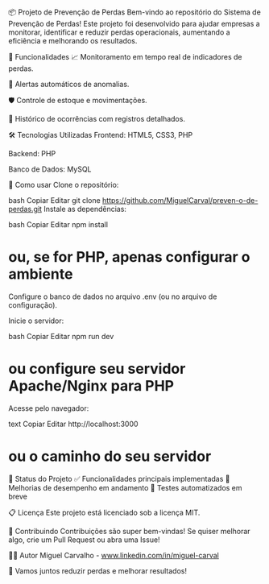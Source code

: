 📦 Projeto de Prevenção de Perdas
Bem-vindo ao repositório do Sistema de Prevenção de Perdas!
Este projeto foi desenvolvido para ajudar empresas a monitorar, identificar e reduzir perdas operacionais, aumentando a eficiência e melhorando os resultados.

🚀 Funcionalidades
📈 Monitoramento em tempo real de indicadores de perdas.

🔔 Alertas automáticos de anomalias.

🛡️ Controle de estoque e movimentações.

📂 Histórico de ocorrências com registros detalhados.

🛠️ Tecnologias Utilizadas
Frontend: HTML5, CSS3, PHP

Backend:  PHP 

Banco de Dados: MySQL


📑 Como usar
Clone o repositório:

bash
Copiar
Editar
git clone https://github.com/MiguelCarval/preven-o-de-perdas.git
Instale as dependências:

bash
Copiar
Editar
npm install
# ou, se for PHP, apenas configurar o ambiente
Configure o banco de dados no arquivo .env (ou no arquivo de configuração).

Inicie o servidor:

bash
Copiar
Editar
npm run dev
# ou configure seu servidor Apache/Nginx para PHP
Acesse pelo navegador:

text
Copiar
Editar
http://localhost:3000
# ou o caminho do seu servidor

📌 Status do Projeto
✅ Funcionalidades principais implementadas
🚧 Melhorias de desempenho em andamento
🧪 Testes automatizados em breve

📋 Licença
Este projeto está licenciado sob a licença MIT.

🤝 Contribuindo
Contribuições são super bem-vindas!
Se quiser melhorar algo, crie um Pull Request ou abra uma Issue!

👨‍💻 Autor
Miguel Carvalho - www.linkedin.com/in/miguel-carval 

🚀 Vamos juntos reduzir perdas e melhorar resultados!
